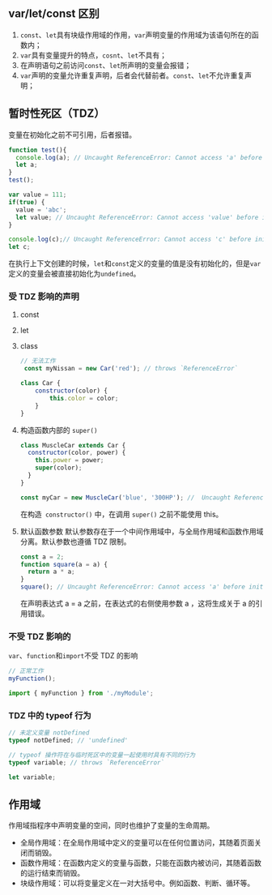 ## var/let/const 区别
1. `const`、`let`具有块级作用域的作用，`var`声明变量的作用域为该语句所在的函数内；
2. `var`具有变量提升的特点，`cosnt`、`let`不具有；
3. 在声明语句之前访问`const`、`let`所声明的变量会报错；
4. `var`声明的变量允许重复声明，后者会代替前者。`const`、`let`不允许重复声明；

## 暂时性死区（TDZ）
变量在初始化之前不可引用，后者报错。

```js
function test(){
  console.log(a); // Uncaught ReferenceError: Cannot access 'a' before initialization
  let a;
}
test();

var value = 111;
if(true) {
  value = 'abc';
  let value; // Uncaught ReferenceError: Cannot access 'value' before initialization
}

console.log(c);// Uncaught ReferenceError: Cannot access 'c' before initialization
let c;
```

在执行上下文创建的时候，`let`和`const`定义的变量的值是没有初始化的，但是`var`定义的变量会被直接初始化为`undefined`。

### 受 TDZ 影响的声明
1. const
2. let
3. class
   ```js
   // 无法工作
    const myNissan = new Car('red'); // throws `ReferenceError`
	```
	```javascript
	class Car {
	    constructor(color) {
			this.color = color;
		}
	}

4. 构造函数内部的 `super()`
   ```js
   class MuscleCar extends Car {
     constructor(color, power) {
       this.power = power;
       super(color); 
     }
   }
   
   const myCar = new MuscleCar('blue', '300HP'); //  Uncaught ReferenceError: Must call super constructor in derived class before accessing 'this' or returning from derived constructor
   ```
   在构造` constructor()` 中，在调用 `super()` 之前不能使用 this。
5. 默认函数参数
   默认参数存在于一个中间作用域中，与全局作用域和函数作用域分离。默认参数也遵循 TDZ 限制。
   
   ```js
   const a = 2;
   function square(a = a) {
     return a * a;
   }
   square(); // Uncaught ReferenceError: Cannot access 'a' before initialization
   ```
   在声明表达式 a = a 之前，在表达式的右侧使用参数 a ，这将生成关于 a 的引用错误。

### 不受 TDZ 影响的
`var`、`function`和`import`不受 TDZ 的影响

```js
// 正常工作
myFunction();

import { myFunction } from './myModule';
```

### TDZ 中的 typeof 行为
```js
// 未定义变量 notDefined
typeof notDefined; // 'undefined'

// typeof 操作符在与临时死区中的变量一起使用时具有不同的行为
typeof variable; // throws `ReferenceError`

let variable;
```

## 作用域
作用域指程序中声明变量的空间，同时也维护了变量的生命周期。

- 全局作用域：在全局作用域中定义的变量可以在任何位置访问，其随着页面关闭而销毁。
- 函数作用域：在函数内定义的变量与函数，只能在函数内被访问，其随着函数的运行结束而销毁。
- 块级作用域：可以将变量定义在一对大括号中。例如函数、判断、循环等。